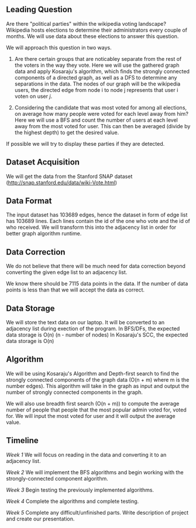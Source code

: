 ## Leading Question 

Are there "political parties" within the wikipedia voting landscape? Wikipedia hosts elections to determine their administrators every couple of months. We will use data about these elections to answer this question.

We will approach this question in two ways.

1. Are there certain groups that are noticabley separate from the rest of the voters in the way they vote. Here we will use the gathered graph data and apply  Kosaraju's algorithm, which finds the strongly connected components of a directed graph, as well as a DFS to determine any separations in the data. The nodes of our graph will be the wikipedia users, the directed edge from node i to node j represents that user i voten on user $j$.

2. Considering the candidate that was most voted for among all elections, on average how many people were voted for each level away from him? Here we will use a BFS and count the number of users at each level away from the most voted for user. This can then be averaged (divide by the highest depth) to get the desired value.

If possible we will try to display these parties if they are detected.

## Dataset Acquisition

We will get the data from the Stanford SNAP dataset (http://snap.stanford.edu/data/wiki-Vote.html)

## Data Format

The input dataset has 103689 edges, hence the dataset in form of edge list has 103689 lines. Each lines contain the id of the one who vote and the id of who received. We will transform this into the adjacency list in order for better graph algorithm runtime.

## Data Correction

We do not believe that there will be much need for data correction beyond converting the given edge list to an adjacency list.

We know there should be 7115 data points in the data. If the number of data points is less than that we will accept the data as correct.

## Data Storage

We will store the text data on our laptop. It will be converted to an adjacency list during exection of the program.
In BFS/DFs, the expected data storage is O(n) (n - number of nodes)
In Kosaraju's SCC, the expected data storage is O(n) 
 
## Algorithm 

We will be using Kosaraju's Algorithm and Depth-first search to find the strongly connected components of the graph data (O(n + m) where m is the number edges). This algorithm will take in the graph as input and output the number of strongly connected components in the graph.

We will also use breadth first search (O(n + m)) to compute the average number of people that people that the most popular admin voted for, voted for. We will input the most voted for user and it will output the average value.

## Timeline

*Week 1*
We will focus on reading in the data and converting it to an adjacency list.

*Week 2*
We will implement the BFS algorithms and begin working with the strongly-connected component algorithm.

*Week 3*
Begin testing the previously implemented algorithms.

*Week 4*
Complete the algorithms and complete testing.

*Week 5*
Complete any difficult/unfinished parts. Write description of project and create our presentation.
